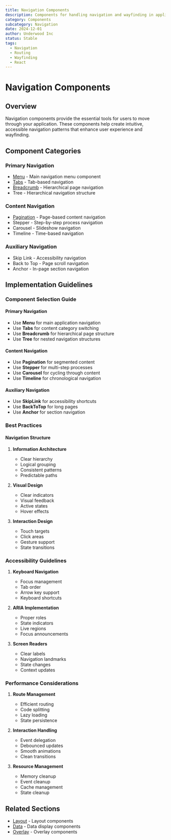 ```yaml
---
title: Navigation Components
description: Components for handling navigation and wayfinding in applications
category: Components
subcategory: Navigation
date: 2024-12-01
author: Underwood Inc
status: Stable
tags:
  - Navigation
  - Routing
  - Wayfinding
  - React
---
```


# Navigation Components

## Overview

Navigation components provide the essential tools for users to move through your application. These components help create intuitive, accessible navigation patterns that enhance user experience and wayfinding.

## Component Categories

### Primary Navigation

- [Menu](./menu.md) - Main navigation menu component
- [Tabs](./tabs.md) - Tab-based navigation
- [Breadcrumb](./breadcrumb.md) - Hierarchical page navigation
- Tree - Hierarchical navigation structure

### Content Navigation

- [Pagination](./pagination.md) - Page-based content navigation
- Stepper - Step-by-step process navigation
- Carousel - Slideshow navigation
- Timeline - Time-based navigation

### Auxiliary Navigation

- Skip Link - Accessibility navigation
- Back to Top - Page scroll navigation
- Anchor - In-page section navigation

## Implementation Guidelines

### Component Selection Guide

#### Primary Navigation

- Use **Menu** for main application navigation
- Use **Tabs** for content category switching
- Use **Breadcrumb** for hierarchical page structure
- Use **Tree** for nested navigation structures

#### Content Navigation

- Use **Pagination** for segmented content
- Use **Stepper** for multi-step processes
- Use **Carousel** for cycling through content
- Use **Timeline** for chronological navigation

#### Auxiliary Navigation

- Use **SkipLink** for accessibility shortcuts
- Use **BackToTop** for long pages
- Use **Anchor** for section navigation

### Best Practices

#### Navigation Structure

1. **Information Architecture**
   - Clear hierarchy
   - Logical grouping
   - Consistent patterns
   - Predictable paths

2. **Visual Design**
   - Clear indicators
   - Visual feedback
   - Active states
   - Hover effects

3. **Interaction Design**
   - Touch targets
   - Click areas
   - Gesture support
   - State transitions

### Accessibility Guidelines

1. **Keyboard Navigation**
   - Focus management
   - Tab order
   - Arrow key support
   - Keyboard shortcuts

2. **ARIA Implementation**
   - Proper roles
   - State indicators
   - Live regions
   - Focus announcements

3. **Screen Readers**
   - Clear labels
   - Navigation landmarks
   - State changes
   - Context updates

### Performance Considerations

1. **Route Management**
   - Efficient routing
   - Code splitting
   - Lazy loading
   - State persistence

2. **Interaction Handling**
   - Event delegation
   - Debounced updates
   - Smooth animations
   - Clean transitions

3. **Resource Management**
   - Memory cleanup
   - Event cleanup
   - Cache management
   - State cleanup

## Related Sections

- [Layout](../layout/index.md) - Layout components
- [Data](../data/index.md) - Data display components
- [Overlay](../overlay/index.md) - Overlay components
